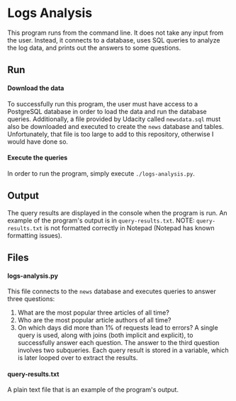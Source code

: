 # Logs Analysis
This program runs from the command line. It does not take any input from the user. Instead, it connects to a database, uses SQL queries to analyze the log data, and prints out the answers to some questions.

## Run
#### Download the data
To successfully run this program, the user must have access to a PostgreSQL database in order to load the data and run the database queries. Additionally, a file provided by Udacity called `newsdata.sql` must also be downloaded and executed to create the `news` database and tables. Unfortunately, that file is too large to add to this repository, otherwise I would have done so.

#### Execute the queries
In order to run the program, simply execute `./logs-analysis.py`.

## Output
The query results are displayed in the console when the program is run. An example of the program's output is in `query-results.txt`. 
NOTE: `query-results.txt` is not formatted correctly in Notepad (Notepad has known formatting issues).

## Files
#### logs-analysis.py
This file connects to the `news` database and executes queries to answer three questions: 
1. What are the most popular three articles of all time?
2. Who are the most popular article authors of all time?
3. On which days did more than 1% of requests lead to errors?
A single query is used, along with joins (both implicit and explicit), to successfully answer each question. The answer to the third question involves two subqueries. Each query result is stored in a variable, which is later looped over to extract the results.

#### query-results.txt
A plain text file that is an example of the program's output.
